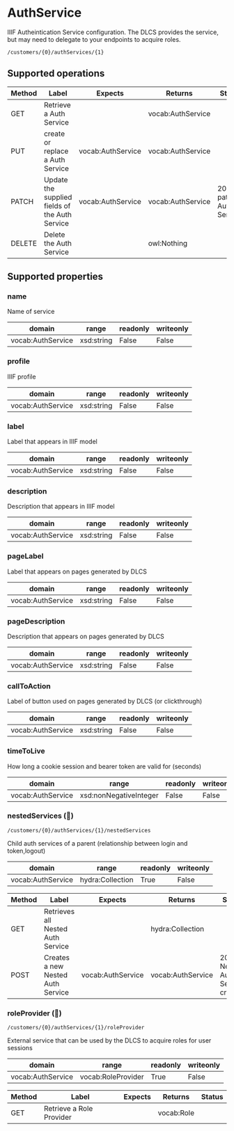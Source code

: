 
# AuthService

IIIF Autheintication Service configuration. The DLCS provides the service, but may need to delegate to your endpoints to acquire roles.


```
/customers/{0}/authServices/{1}
```


## Supported operations


|Method|Label|Expects|Returns|Status|
|--|--|--|--|--|
|GET|Retrieve a Auth Service| |vocab:AuthService| |
|PUT|create or replace a Auth Service|vocab:AuthService|vocab:AuthService| |
|PATCH|Update the supplied fields of the Auth Service|vocab:AuthService|vocab:AuthService|200 patched Auth Service|
|DELETE|Delete the Auth Service| |owl:Nothing| |


## Supported properties


### name

Name of service


|domain|range|readonly|writeonly|
|--|--|--|--|
|vocab:AuthService|xsd:string|False|False|


### profile

IIIF profile


|domain|range|readonly|writeonly|
|--|--|--|--|
|vocab:AuthService|xsd:string|False|False|


### label

Label that appears in IIIF model


|domain|range|readonly|writeonly|
|--|--|--|--|
|vocab:AuthService|xsd:string|False|False|


### description

Description that appears in IIIF model


|domain|range|readonly|writeonly|
|--|--|--|--|
|vocab:AuthService|xsd:string|False|False|


### pageLabel

Label that appears on pages generated by DLCS


|domain|range|readonly|writeonly|
|--|--|--|--|
|vocab:AuthService|xsd:string|False|False|


### pageDescription

Description that appears on pages generated by DLCS


|domain|range|readonly|writeonly|
|--|--|--|--|
|vocab:AuthService|xsd:string|False|False|


### callToAction

Label of button used on pages generated by DLCS (or clickthrough)


|domain|range|readonly|writeonly|
|--|--|--|--|
|vocab:AuthService|xsd:string|False|False|


### timeToLive

How long a cookie session and bearer token are valid for (seconds)


|domain|range|readonly|writeonly|
|--|--|--|--|
|vocab:AuthService|xsd:nonNegativeInteger|False|False|


### nestedServices (🔗)


```
/customers/{0}/authServices/{1}/nestedServices
```

Child auth services of a parent (relationship between login and token,logout)


|domain|range|readonly|writeonly|
|--|--|--|--|
|vocab:AuthService|hydra:Collection|True|False|


|Method|Label|Expects|Returns|Status|
|--|--|--|--|--|
|GET|Retrieves all Nested Auth Service| |hydra:Collection| |
|POST|Creates a new Nested Auth Service|vocab:AuthService|vocab:AuthService|201 Nested Auth Service created.|


### roleProvider (🔗)


```
/customers/{0}/authServices/{1}/roleProvider
```

External service that can be used by the DLCS to acquire roles for user sessions


|domain|range|readonly|writeonly|
|--|--|--|--|
|vocab:AuthService|vocab:RoleProvider|True|False|


|Method|Label|Expects|Returns|Status|
|--|--|--|--|--|
|GET|Retrieve a Role Provider| |vocab:Role| |

